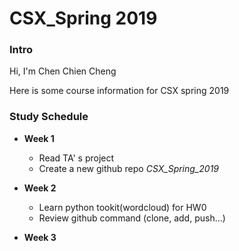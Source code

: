 # CSX_Spring 2019

### **Intro**

Hi, I'm Chen Chien Cheng

Here is some course information for CSX spring 2019



### **Study Schedule**

- **Week 1**
  - Read TA' s project
  - Create a new github repo *CSX_Spring_2019*

- **Week 2**
  - Learn python tookit(wordcloud) for HW0
  - Review github command (clone, add, push...) 

- **Week 3**
